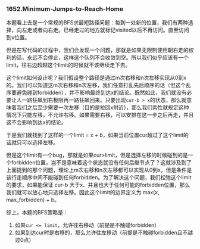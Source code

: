 ### 1652.Minimum-Jumps-to-Reach-Home

本题看上去是一个常规的BFS求最短路径问题：每到一处新的位置，我们有两种选择，向左走或者向右走。已经走过的地方就标记visited以后不再访问。直至访问到x位置。

但是在写代码的过程中，我们会发现一个问题，那就是如果无限制使用朝右走的权利的话，永远不会停止，这样这个队列不会收敛到空。所以我们似乎应该有一个limit，往右边超越这个limit的时候就不该继续走下去。

这个limit如何设计呢？我们假设整个路径是通过m次右移和n次左移实现从0到x的。我们可以知道这m次右移和n次左移，我们任意打乱先后顺序的话（但这个乱序要避免碰到forbidden），并不影响最终到达x的结论。既然如此，我们就没有必要让人一路狂飙到右极限再一路狂飙回来。只要出现```cur-b > x```的状态，那么就意味着我们之后至少需要一次左移（目的是拉回x附近），那么我们索性就规定这种情况下只能左移，不允许右移。如果需要右移，可以安排在这一步之后再走，并且这不会影响到达x的结论。

于是我们就找到了这样的一个limit = x + b，如果当前位置cur超过了这个limit的话就只可以选择左移。

但是这个limit有一个bug，那就是如果cur>limit，但是选择左移的时候碰到的是一个forbidden位置，岂不是意味着这个状态就没有任何后继节点了？这就涉及到了上面提到的那个问题，理论上m次右移和n次左移都可以实现从0到x，但是条件是该行走顺序中间不能碰到任何forbidden。为了解决这个问题，我们松弛这个limit的要求，如果能保证 cur-b 大于x、并且也大于任何可能的forbidden位置，那么我们就可以放心地只选择左移。因此这个limit的边界定义为 max(x, max_forbidden) + b。

综上，本题的BFS策略是：
1. 如果```cur <= limit```，允许往右移动（前提是不触碰forbidden）
2. 如果到达cur时是右移的，那么允许往左移动（前提是不触碰forbidden且不越过0点）

